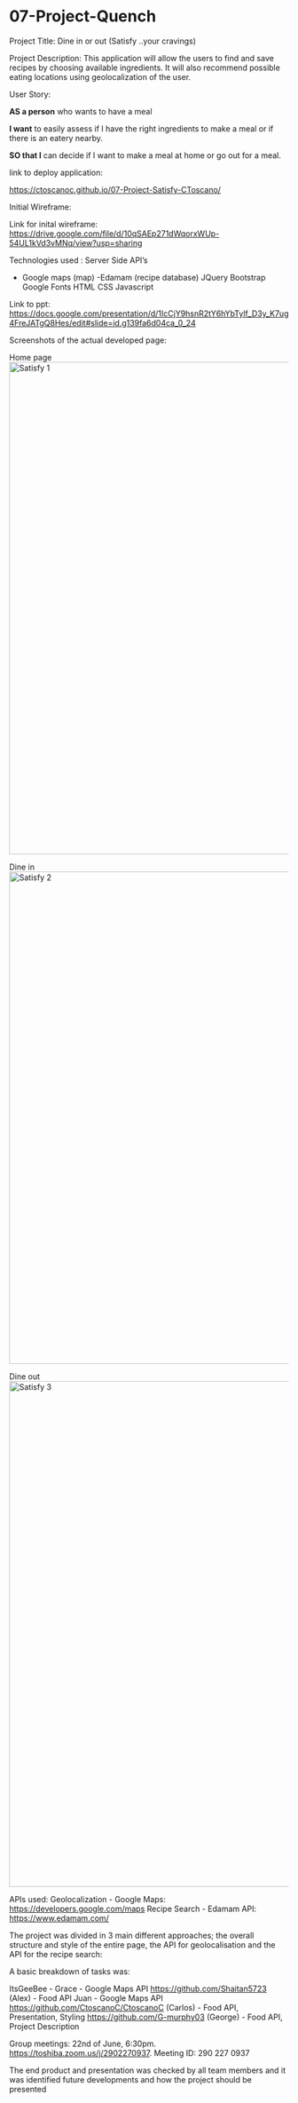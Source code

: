 # 07-Project-Quench

Project Title: 
Dine in or out (Satisfy ..your cravings)

Project Description: 
This application will allow the users to find and save recipes by choosing available ingredients. It will also recommend possible eating locations using geolocalization of the user.

User Story:

**AS a person** who wants to have a meal 

**I want** to easily assess if I have the right ingredients to make a meal or if there is an eatery nearby.

**SO that I** can decide if I want to make a meal at home or go out for a meal.

link to deploy application:

https://ctoscanoc.github.io/07-Project-Satisfy-CToscano/


Initial Wireframe:

Link for inital wireframe:
https://drive.google.com/file/d/10qSAEp271dWqorxWUp-54UL1kVd3vMNq/view?usp=sharing

Technologies used :
Server Side API’s 
- Google maps (map)
-Edamam (recipe database)
JQuery 
Bootstrap
Google Fonts
HTML
CSS
Javascript

Link to ppt: 
https://docs.google.com/presentation/d/1IcCjY9hsnR2tY6hYbTylf_D3y_K7ug4FreJATgQ8Hes/edit#slide=id.g139fa6d04ca_0_24


Screenshots of the actual developed page:

Home page
<img width="887" alt="Satisfy 1" src="https://user-images.githubusercontent.com/103231213/177076187-e8cf89df-e144-4646-bca4-9a063feb6d6a.PNG">

Dine  in
<img width="887" alt="Satisfy 2" src="https://user-images.githubusercontent.com/103231213/177076253-52c07d96-ae62-4410-b72d-4ffc44a49708.PNG">

Dine out
<img width="911" alt="Satisfy 3" src="https://user-images.githubusercontent.com/103231213/177076273-3a114fe8-bab1-4abc-aa39-22fc6df2fa2d.PNG">




APIs used:
Geolocalization - Google Maps: https://developers.google.com/maps 
Recipe Search - Edamam API: https://www.edamam.com/ 

The project was divided in 3 main different approaches; the overall structure and style of the entire page, the API for geolocalisation and the API for the recipe search: 

A basic breakdown of tasks was:

ItsGeeBee - Grace - Google Maps API
https://github.com/Shaitan5723 (Alex) - Food API
Juan - Google Maps API
https://github.com/CtoscanoC/CtoscanoC (Carlos) - Food API, Presentation, Styling 
https://github.com/G-murphy03 (George) - Food API, Project Description

Group meetings:
22nd of June, 6:30pm. https://toshiba.zoom.us/j/2902270937. 
Meeting ID: 290 227 0937

The end product and presentation was checked by all team members and it was identified future developments and how the project should be presented
